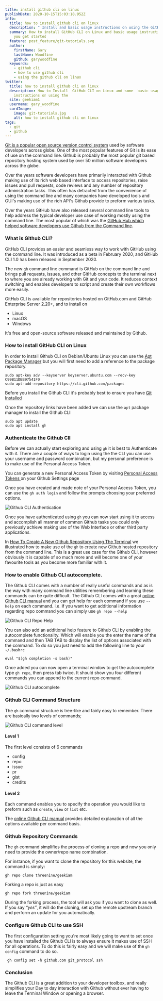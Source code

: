 ```yaml
---
title: install github cli on linux
publishDate: 2020-10-15T15:03:18.952Z
info:
  title: how to install github cli on linux
  description: " Install and basic usage instructions on using the GitHub CLI on Linux"
  summary: How to install GitHub CLI on Linux and basic usage instructions to help
    you get started
  feature: post_feature/git-tutorials.svg
  author:
    firstName: Gary
    lastName: Woodfine
    github: garywoodfine
  keywords:
    - github cli
    - how to use github cli
    - using the github cli on linux
twitter:
  title: how to install github cli on linux
  description: How to Install  GitHub CLI on Linux and some  basic usage
    instructions on using the
  site: geekiam1
  username: gary_woodfine
  cardImage:
    image: git-tutorials.jpg
    alt: how to install github cli on linux
tags:
  - git
  - github
---
```


[Git is a popular open source version control system](/what-is-git/ "What is Git | Geek.I.Am") used by software developers across globe.  One of the most popular features of 
Git is its ease of use on the command line.  Github is probably the most popular git based repository hosting system used
by over 50 million software developers across the globe.  

Over the years software developers have primarily interacted with Github making use of its rich web based interface to 
access repositories, raise issues and pull requests, code reviews and any number of repository administration tasks.  This
often has detracted from the convenience of using the command line and many companies have developed tools and GUI's making 
use of the rich API's Github provide to preform various tasks.

Over the years GitHub have also released several command line tools to help address the typical developer use case of 
working mostly using the command line. The most popular of which was the [GitHub Hub which helped software developers use
Github from the Command line](https://hub.github.com/ "Github hub").

### What is Github CLI?
GitHub CLI provides an easier and seamless way to work with GitHub using the command line. It was introduced
 as a beta in February 2020, and GitHub CLI 1.0 has been released in September 2020.

The new `gh` command line command is GitHub on the command line and brings pull requests, issues, and other GitHub 
concepts to the terminal next to where you are already working with Git and your code. It reduces context switching 
and enables developers to script and create their own workflows more easily.

GitHub CLI is available for repositories hosted on GitHub.com and GitHub Enterprise Server 2.20+, and to install on 
* Linux
* macOS
* Windows
 
It's free and open-source software released and maintained by Github.


### How to install GitHub CLI on Linux

In order to install Github CLI on Debian/Ubuntu Linux you can use the [Apt Package Manager](/what-is-a-linux-package-manager/ "What is a Linux Package Manager | Geek.I.Am")
but you will first need to add a reference to the package repository.

```shell script
sudo apt-key adv --keyserver keyserver.ubuntu.com --recv-key C99B11DEB97541F0
sudo apt-add-repository https://cli.github.com/packages
```
Before you install the Github CLI it's probably best to ensure you have [Git Installed](https://geekiam.io/how-to-install-git-on-linux/ "How To Install Git On Linux | Geek.I.Am") 

Once the repository links have been added we can use the `apt` package manager to install the Github CLI
```shell script
sudo apt update
sudo apt install gh
```

### Authenticate the Github ClI

Before we can actually start exploring and using `gh` it is best to Authenticate with it. There are a couple of ways to 
login using the the CLI you can use your username and password combination, but my personal preference is to make use
of the Personal Access Token.


You can generate a new Personal Access Token by visiting [Personal Access Tokens ](https://github.com/settings/tokens) on your Github Settings page

Once you have created and made note of your Personal Access Token, you can use the `gh auth login` and follow the prompts
choosing your preferred options.

![Github CLI Authentication ](/media/images/git/github-cli-registration.png "Github CLI Authentication")

Once you have authenticated using `gh`  you can now start using it to access and accomplish all manner of common 
Github tasks you could only previously achieve making use of the Web Interface or other third party applications.

In [How To Create A New Github Repository Using The Terminal](/how-to-create-a-new-github-repository-using-the-terminal/ "How To Create A New Github Repository Using The Terminal | Geek.I.Am")
we illustrated how to make use of the `gh` to create new Github hosted repository from the command line. This is a great
use case for the Github CLI, however obviously it is capable of so much more and will become one of your favourite tools
as you become more familiar with it.

### How to enable Github CLI autocomplete.
The Github CLI comes with a number of really useful commands and as is the way with many command line utilities remembering
and learning these commands can be quite difficult.  The Github CLI comes with a great [online Github CLI manual](https://cli.github.com/manual/ "Github CLI Manual") 
and you can get help for each command if you use `--help` on each command. i.e. if you want to get additional information 
regarding repo command you can simply use `gh repo --help`

![Github CLI Repo Help ](/media/images/git/github-cli-repo-help.png "Github CLI Repo Help")

You can also add an additional help feature to Github CLI by enabling the autocomplete functionality. Which will enable you
the enter the name of the command and then TAB TAB to display the list of options associated with the command.  To do so
you just need to add the following line to your `~/.bashrc` 

```shell script
eval "$(gh completion -s bash)"
```
Once added you can now open a terminal window to get the autocomplete type `gh repo`, then press tab twice. It should 
show you four different commands you can append to the current repo command.

![Github CLI autocomplete ](/media/images/git/github-cli-autocomplete.png "Github CLI autocomplete")
 
 ### Github CLI Command Structure
 The `gh` command structure is tree-like and fairly easy to remember. There are basically two levels of commands; 
 
 ![Github CLI command level ](/media/images/git/github-cli-command-level.png "Github CLI command level")
 #### Level 1
 The first level consists of 6 commands
 
 * config
 * repo
 * issue
 * pr
 * gist
 * credits
 
#### Level 2

Each command enables you to specify the operation you would like to preform
such as `create`, `view` or `list` etc. 

 The [online Github CLI manual](https://cli.github.com/manual/ "Github CLI Manual") provides detailed explanation of all
 the options available per command basis.

### Github Repository Commands

The `gh` command simplifies the process of cloning a repo and now you only need to provide the owner/repo name combination.

For instance, if you want to clone the repository for this website, the command is simply:

```shell script
gh repo clone threenine/geekiam
```

Forking a repo is just as easy

```shell script
gh repo fork threenine/geekiam
```
 During the forking process, the tool will ask you if you want to clone as well. If you say *“yes”*, it will do the 
 cloning, set up the remote upstream branch and perform an update for you automatically.  
 
 ### Configure Github CLI to use SSH
 
 The first configuration setting you're most likely going to want to set once you have installed the Github CLI is to 
 always ensure it makes use of SSH for all operations.  To do this is fairly easy and we will make use of the `gh config`
 command to do so.
 
 ```shell script
  gh config set -h github.com git_protocol ssh
```                                         

### Conclusion

The Github CLI is a great addition to your developer toolbox, and really simplifies your Day to day interaction with Github 
without ever having to leave the Terminal Window or opening a browser.


